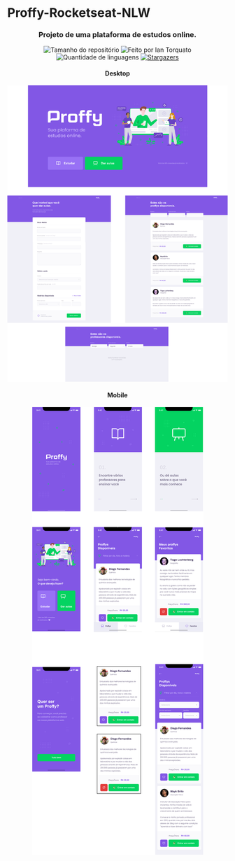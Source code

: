 <h1> Proffy-Rocketseat-NLW</h1>

<h3 align="center">Projeto de uma plataforma de estudos online.</h3>

<p align="center">
  <img alt="Tamanho do repositório" src="https://img.shields.io/github/repo-size/IanTorquato/Proffy-Rocketseat-NLW">
  <img alt="Feito por Ian Torquato" src="https://img.shields.io/badge/made%20by-Ian%20Torquato-%2304D361">
  <img alt="Quantidade de linguagens" src="https://img.shields.io/github/languages/count/IanTorquato/Proffy-Rocketseat-NLW">
  
  <a href="https://github.com/IanTorquato/Proffy-Rocketseat-NLW/stargazers">
    <img alt="Stargazers" src="https://img.shields.io/github/stars/IanTorquato/Proffy-Rocketseat-NLW?style=social">
  </a>
</p>

<h4 align="center">Desktop</h4>
<p align="center"><img src="./Imagens Readme GitHub/imgAppDesktop.png"></p>

<h4 align="center">Mobile</h4>
<p align="center"><img src="./Imagens Readme GitHub/imgAppMobile.png"></p>
